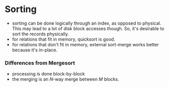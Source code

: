 # Sorting
* sorting can be done logically through an index, as opposed to physical. This may lead to a lot of disk block accesses though. So, it's desirable to sort the records physically.
* for relations that fit in memory, quicksort is good.
* for relations that don't fit in memory, external sort-merge works better because it's in-place.

### Differences from Mergesort
* processing is done block-by-block
* the merging is an $N$-way merge between $M$ blocks.

